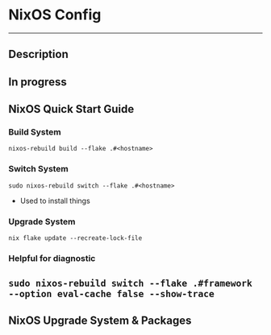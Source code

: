 # NixOS Config
---
## Description
In progress
---
## NixOS Quick Start Guide
### Build System
`nixos-rebuild build --flake .#<hostname>`

### Switch System
`sudo nixos-rebuild switch --flake .#<hostname>`

- Used to install things

### Upgrade System
`nix flake update --recreate-lock-file`

### Helpful for diagnostic
`sudo nixos-rebuild switch --flake .#framework --option eval-cache false --show-trace`
---
## NixOS Upgrade System & Packages
